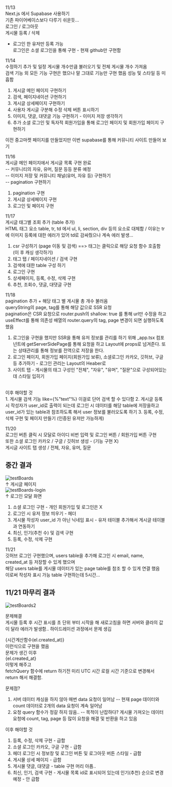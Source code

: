 11/13 <br>
Next.js 에서 Supabase 사용하기 <br>
기존 파이어베이스보다 다루기 쉬운듯... <br>
로그인 / 로그아웃 <br>
게시물 등록 / 삭제 <br>
+ 로그인 한 유저만 등록 가능 <br>
로그인은 소셜 로그인을 통해 구현 - 현재 github만 구현함<br>

11/14 <br>
수정하기 추가 및 일정 게시물 개수만큼 불러오기 및 전체 게시물 개수 가져옴 <br>
검색 기능 외 모든 기능 구현은 했으나 말 그대로 기능만 구현 했음 성능 및 스타일 등 미흡함 <br>

1. 게시글 메인 페이지 구현하기 <br>
2. 검색, 페이지네이션 구현하기
3. 게시글 상세페이지 구현하기
4. 사용자 게시글 구분해 수정 삭제 버튼 표시하기
5. 이미지, 댓글, 대댓글 기능 구현하기 - 이미지 저장 생각하기
6. 추가 소셜 로그인 및 독자적 회원가입을 통해 로그인 페이지 및 회원가입 페이지 구현하기

이전 중고마켓 페이지를 만들었지만 이번 supabase를 통해 커뮤니티 사이트 만들어 보기

11/16 <br>
게시글 메인 페이지에서 게시글 목록 구현 완료 <br>
-- 커뮤니티의 자유, 유머, 질문 등등 분류 예정 <br>
-- 이미지 저장 및 커뮤니티 채널(유머, 자유 등) 구현하기 <br>
-- pagination 구현하기

1. pagination 구현
2. 게시글 상세페이지 구현
3. 로그인 및 페이지 구현

11/17 <br>
게시글 태그별 조회 추가 (table 추가) <br>
HTML 태그 요소 table, tr, td 에서 ul, li, section, div 등의 요소로 대체함 / 이유는 tr에 이미지 등록에 대한 에러가 있어 td로 감싸줬으나 계속 에러 발생... <br>

1. csr 구성하기 (page 이동 및 검색) ==> 태그는 클릭으로 해당 요청 함수 호출함 (이 후 캐싱 생각하기)
2. 태그 탭 / 페이지네이션 / 검색 구현
3. 검색에 대한 table 구성 하기
4. 로그인 구현
5. 상세페이지, 등록, 수정, 삭제 구현
6. 추천, 조회수, 댓글, 대댓글 구현

11/18 <br>
pagination 추가 + 해당 태그 별 게시물 총 개수 불러옴 <br>
queryString의 page, tag를 통해 해당 값으로 SSR 요청 <br>
pagination은 CSR 요청으로 router.push의 shallow: true 를 통해 url만 수정을 하고 <br>
useEffect를 통해 의존성 배열의 router.query의 tag, page 변경이 되면 실행하도록 했음 <br>


1. 로그인을 구현을 했지만 SSR을 통해 유저 정보를 관리를 하기 위해 _app.tsx 컴포넌트에 getServerSidePage를 통해 요청을 하고 Layout에 props로 넘겨준다. 또는 상태관리를 통해 정보를 전역으로 저장을 한다.
2. 로그인 페이지, 회원가입 페이지(회원가입 보류), 소셜로그인 카카오, 깃허브, 구글 등 추가하기 - 로그인 관리는 Layout의 Heaber로
3. 사이트 탭 - 게시물의 태그 구성인 "전체", "자유", "유머", "질문"으로 구성되어있는데 스타일 입히기

<br>
이후 해야할 것<br>
1. 게시물 검색 기능 like={%"text"%} 이걸로 단어 검색 할 수 있다함
2. 게시글 등록 시 작성자가 user_id로 출력이 되는데 로그인 시 데이터를 해당 table에 저장을하고 user_id가 있는 table과 참조하도록 해서 user 정보를 불러오도록 하기
3. 등록, 수정, 삭제 구현 및 페이지 만들기 (인증된 유저만 가능하게)

11/20 <br>
로그인 버튼 클릭 시 모달로 아이디 비번 입력 및 로그인 버튼 / 회원가입 버튼 구현 <br>
또한 소셜 로그인 카카오 / 구글 / 깃허브 생성 - (기능 구현 X)<br>
게시글 사이트 탭 생성 / 전체, 자유, 유머, 질문<br>

## 중간 결과
![testBoards](https://github.com/user-attachments/assets/10c0dea9-1328-4779-bdd8-374bada7eced) <br>
↑ 게시글 페이지 <br>
![testBoards-login](https://github.com/user-attachments/assets/39448643-62c8-4b53-9fe4-199399795ff2) <br>
↑ 로그인 모달 화면<br>

1. 소셜 로그인 구현 - 개인 회원가입 및 로그인은 X
2. 로그인 시 유저 정보 띄우기 - 헤더
3. 게시물 작성자 user_id 가 아닌 닉네임 표시 - 유저 테이블 추가해서 게시글 테이블과 연동하기
4. 최신, 인기(추천 수) 및 검색 구현
5. 등록, 수정, 삭제 구현


11/21 <br>
깃허브 로그인 구현했으며, users table을 추가해 로그인 시 email, name, created_at 등 저장할 수 있게 했으며<br>
해당 users table를 게시물 데이터가 있는 page table를 참조 할 수 있게 연결 했음 <br>
이로써 작성자 표시 가능 table 구현하는데 5시간... <br>

## 11/21 마무리 결과
![testBoards2](https://github.com/user-attachments/assets/c8505e95-4034-49ac-b5e4-421d7abbf131) <br>

문제해결 <br>
게시물 등록 후 시간 표시를 초 단위 부터 시작을 해 새로고침을 하면 서버와 클라의 값이 달라 에러가 발생함.. 하이드레이션 과정에서 문제 생김 <br>
<div>{시간계산함수(el.created_at)}</div> 이런식으로 구현을 했음 <br>
문제가 생긴 이후 <div>{el.created_at}</div> 이렇게 해주고 <br>
fetchQuery 함수에 return 하기전 미리 UTC 시간 로컬 시간 기준으로 변경해서 return 해서 해결함.


문제점? <br>
1. 서버 데이터 캐싱을 하지 않아 매번 data 요청이 일어남 -- 현재 page 데이터와 count 데이터로 2개의 data 요청이 계속 일어남
2. 요청 query 함수가 정갈 하지 않음.. -- 목적이 난잡하다? 게시물 가져오는 데이터 요청에 count, tag, page 등 많이 요청을 해결 및 반환을 하고 있음


이후 해야할 것<br>
1. 등록, 수정, 삭제 구현 - 급함
2. 소셜 로그인 카카오, 구글 구현 - 급함
3. 헤더 로그인 시 정보창 및 로그인 버튼 및 로그아웃 버튼 스타일 - 급함
4. 게시물 상세 페이지 - 급함
5. 게시물 댓글, 대댓글 - table 구현 머리 아픔..
6. 최신, 인기, 검색 구현 - 게시물 목록 id로 표시되어 있는데 인기(추천) 순으로 변경 예정 - 안 급함 
